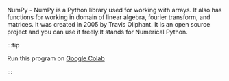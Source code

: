 NumPy - NumPy is a Python library used for working with arrays. It also has functions for working in domain of linear algebra, fourier transform, and matrices. It was created in 2005 by Travis Oliphant. It is an open source project and you can use it freely.It stands for
Numerical Python.

:::tip

Run this program on <a href='https://colab.research.google.com/drive/1KdxtDg0rN0SS3FUaGAhf13F3NLkX0FSU?usp=sharing'>Google Colab</a>

:::